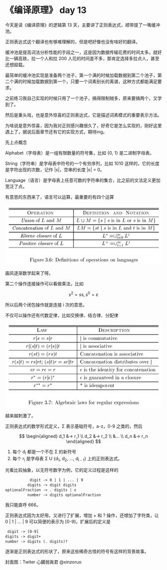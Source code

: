 # 《编译原理》 day 13

今天是读《编译原理》的逻辑第 13 天，主要讲了正则表达式，顺带提了一嘴缓冲池。

正则表达式这个翻译也有够难理解的，但是吧好像也没有啥好的翻译。

缓冲池是提高词法分析性能的手段之一，这是因为数据传输花费的时间太多。就好比一辆高铁，拉一个人和拉 200 人花的时间差不多，那肯定选择多拉点人，甚至还想超载。


最简单的缓冲池实现是准备两个池子，第一个满的时候加载数据到第二个池子，第二个满的时候加载数据到第一个，只要一个词素别长的离谱，这种方式都能满足要求。

之前练习我自己实现的时候只用了一个池子，搞得限制贼多，原来要搞两个，又学到了。

然后是重头戏，也是意外惊喜的正则表达式，它是描述词素模式的重要表示方法。

为啥说是意外惊喜，因为我对正则感兴趣很久了，好奇它是怎么实现的，刚好这里遇上了，据说后面章节还有它的实现方式，期待ing。

先上点概念

Alphabet（字母表）是一组有限数量的符号集，比如 {0, 1} 是二进制字母表。

String（字符串）是字母表中符号的一个有穷序列，比如 1010 这样的，它的长度是字符出现的次数，记作 |s|，空串的长度 |ε| = 0。

Language（语言）是字母表上任意可数的字符串的集合，比之前的文法定义更加宽泛了点。

有意思的东西来了，语言可以运算，最重要的有四个运算

![](14-operations-1.png)

画风逐渐数学起来了呀。

第二个操作连接操作可以看做乘法，比如 

$$
s^2 = ss, s^0 = ε
$$

所以后两个闭包操作就是连接 i 次的意思。

不仅可以操作还有代数定律，比如交换律、结合律、分配律

![](14-laws-1.png)

越来越刺激了。

正则表达式的数学形式定义，Σ 表示基础符号，a-z，0-9 之类的，然后

$$
\begin{aligned}
d_1 &-> r_1 \\
d_2 &-> r_2 \\
&... \\
d_n &-> r_n
\end{aligned}
$$

1. 每个 d<sub>i</sub> 都是一个不在 Σ 的新符号
2. 每个 r<sub>i</sub> 是字母表 Σ U {d<sub>1</sub>, d<sub>2</sub>, ..., d<sub>i - 1</sub>} 上的正则表达式。

光看比较抽象，以无符号数字为例，它的定义过程是这样的

```
           digit -> 0 | 1 | ... | 9
          digits -> digit digits
optionalFraction -> . digits | ε
          number -> digits optionalFraction
```

我只能直呼 666。

正则表达式因为太好用，又进行了扩展，增加 + 和 ? 操作，还增加了字符类，让 0 | 1 | ... | 9 可以简便的表示为 [0-9]，扩展后的定义是 

```
 digit -> [0-9]
digits -> digit+
number -> digits (. digits)?
```

逐渐是正则表达式的形状了，原来这些稀奇古怪的符号有这样的背景故事。

封面图：Twiter 心臓弱眞君 @xinzoruo